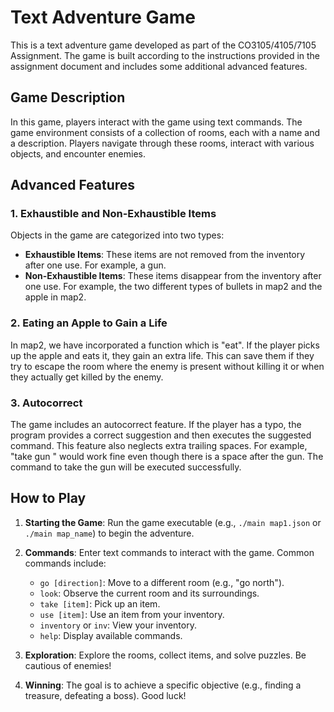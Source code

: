 
# Text Adventure Game

This is a text adventure game developed as part of the CO3105/4105/7105 Assignment. The game is built according to the instructions provided in the assignment document and includes some additional advanced features.

## Game Description

In this game, players interact with the game using text commands. The game environment consists of a collection of rooms, each with a name and a description. Players navigate through these rooms, interact with various objects, and encounter enemies.

## Advanced Features

### 1. Exhaustible and Non-Exhaustible Items

Objects in the game are categorized into two types:

- **Exhaustible Items**: These items are not removed from the inventory after one use. For example, a gun.
- **Non-Exhaustible Items**: These items disappear from the inventory after one use. For example, the two different types of bullets in map2 and the apple in map2.

### 2. Eating an Apple to Gain a Life

In map2, we have incorporated a function which is "eat". If the player picks up the apple and eats it, they gain an extra life. This can save them if they try to escape the room where the enemy is present without killing it or when they actually get killed by the enemy.

### 3. Autocorrect

The game includes an autocorrect feature. If the player has a typo, the program provides a correct suggestion and then executes the suggested command. This feature also neglects extra trailing spaces. For example, "take gun " would work fine even though there is a space after the gun. The command to take the gun will be executed successfully.

## How to Play

1. **Starting the Game**: Run the game executable (e.g., `./main map1.json` or `./main map_name`) to begin the adventure.

2. **Commands**: Enter text commands to interact with the game. Common commands include:
   - `go [direction]`: Move to a different room (e.g., "go north").
   - `look`: Observe the current room and its surroundings.
   - `take [item]`: Pick up an item.
   - `use [item]`: Use an item from your inventory.
   - `inventory` or `inv`: View your inventory.
   - `help`: Display available commands.

3. **Exploration**: Explore the rooms, collect items, and solve puzzles. Be cautious of enemies!

4. **Winning**: The goal is to achieve a specific objective (e.g., finding a treasure, defeating a boss). Good luck!

